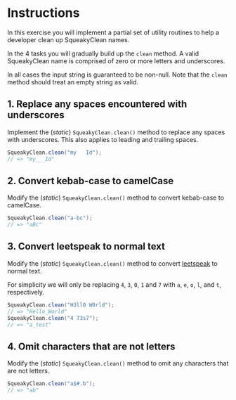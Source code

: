 # Instructions

In this exercise you will implement a partial set of utility routines to help a developer
clean up SqueakyClean names.

In the 4 tasks you will gradually build up the `clean` method.
A valid SqueakyClean name is comprised of zero or more letters and underscores.

In all cases the input string is guaranteed to be non-null. Note that the `clean` method should treat an empty string as valid.

## 1. Replace any spaces encountered with underscores

Implement the (_static_) `SqueakyClean.clean()` method to replace any spaces with underscores. This also applies to leading and trailing spaces.

```java
SqueakyClean.clean("my   Id");
// => "my___Id"
```

## 2. Convert kebab-case to camelCase

Modify the (_static_) `SqueakyClean.clean()` method to convert kebab-case to camelCase.

```java
SqueakyClean.clean("a-bc");
// => "aBc"
```

## 3. Convert leetspeak to normal text

Modify the (_static_) `SqueakyClean.clean()` method to convert [leetspeak][leet-speak] to normal text.

For simplicity we will only be replacing `4`, `3`, `0`, `1` and `7` with `a`, `e`, `o`, `l`, and `t`, respectively.

```java
SqueakyClean.clean("H3ll0 W0rld");
// => "Hello_World"
SqueakyClean.clean("4 73s7");
// => "a_test"
```

## 4. Omit characters that are not letters

Modify the (_static_) `SqueakyClean.clean()` method to omit any characters that are not letters.

```java
SqueakyClean.clean("a$#.b");
// => "ab"
```

[leet-speak]: https://en.wikipedia.org/wiki/Leet
